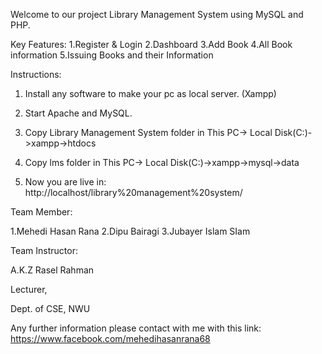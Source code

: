 Welcome to our project Library Management System using MySQL and PHP.

Key Features: 1.Register & Login 2.Dashboard 3.Add Book 4.All Book information 5.Issuing Books and their Information

Instructions:

1. Install any software to make your pc as local server. (Xampp)

2. Start Apache and MySQL.

3. Copy Library Management System folder in This PC-> Local Disk(C:)->xampp->htdocs

4. Copy lms folder in This PC-> Local Disk(C:)->xampp->mysql->data

5. Now you are live in: http://localhost/library%20management%20system/

Team Member:

1.Mehedi Hasan Rana 2.Dipu Bairagi 3.Jubayer Islam SIam

Team Instructor:

A.K.Z Rasel Rahman

Lecturer,

Dept. of CSE, NWU

Any further information please contact with me with this link: https://www.facebook.com/mehedihasanrana68
